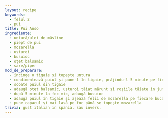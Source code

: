 ```yaml
---
layout: recipe
keywords:
  - felul 2
  - pui
title: Pui Anso
ingrediente:
  - untură/ulei de măsline
  - piept de pui
  - mozarella
  - usturoi
  - busuioc
  - oțet balsamic
  - sare/piper
mod_de_preparare:
  - încinge o tigaie și topește untura
  - condimentează puiul și pune-l în tigaie, prăjindu-l 5 minute pe fiecare parte
  - scoate puiul din tigaie
  - adaugă oțet balsamic, usturoi tăiat mărunt și roșiile tăiate in jumătăți
  - după 5 minute la foc mic, adaugă busuioc
  - adaugă puiul în tigaie și așează felii de mozarella pe fiecare bucată
  - pune capacul și mai lasă pe foc până se topește mozarella
trivia: gust italian in spania. sau invers.
---
```

